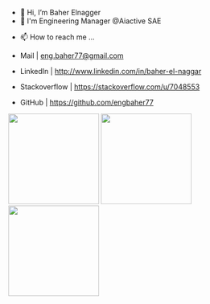- 👋 Hi, I’m Baher Elnagger
- 🌱 I'm Engineering Manager @Aiactive SAE
<!-- - 👀 I’m interested in ...
- 🌱 I’m currently learning ...
- 💞️ I’m looking to collaborate on ... -->
- 📫 How to reach me ...

- Mail | eng.baher77@gmail.com
- LinkedIn |  http://www.linkedin.com/in/baher-el-naggar
- Stackoverflow |   https://stackoverflow.com/u/7048553
- GitHub |    https://github.com/engbaher77


<!---
engbaher77/engbaher77 is a ✨ special ✨ repository because its `README.md` (this file) appears on your GitHub profile.
You can click the Preview link to take a look at your changes.
--->

<p align="left">
  <p>
    <img height="180em" src="https://github-readme-stats-eight-theta.vercel.app/api?username=engbaher77&show_icons=true&theme=algolia&include_all_commits=true&count_private=true"/>
    <img height="180em" src="https://github-readme-stats-eight-theta.vercel.app/api/top-langs/?username=engbaher77&layout=compact&langs_count=8&theme=algolia"/>
    <img height="180em" src="https://github-profile-summary-cards.vercel.app/api/cards/profile-details?username=engbaher77&theme=vue"/>
  </p>
</p>
